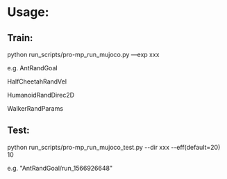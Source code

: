 # Usage:

## Train:

python run_scripts/pro-mp_run_mujoco.py —exp xxx

e.g. AntRandGoal

HalfCheetahRandVel

HumanoidRandDirec2D

WalkerRandParams

## Test:
python run_scripts/pro-mp_run_mujoco_test.py --dir xxx --eff(default=20) 10 

e.g. "AntRandGoal/run_1566926648"

